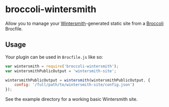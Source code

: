 # broccoli-wintersmith

Allow you to manage your [Wintersmith](http://wintersmith.io/)-generated static site from a [Broccoli]() Brocfile.


## Usage

Your plugin can be used in `Brocfile.js` like so:

```js
var wintersmith = require('broccoli-wintersmith');
var wintersmithPublicOutput = 'wintersmith-site';

wintersmithPublicOutput = wintersmith(wintersmithPublicOutput, {
    config: '/full/path/to/wintersmith-site/config.json')
});
```

See the example directory for a working basic Wintersmith site.